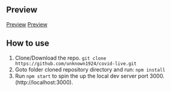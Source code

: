 ## Preview
[Preview](https://imgur.com/p7NbJLe.png)
[Preview](https://imgur.com/kzO4D5s.png)

## How to use
1. Clone/Download the repo.
    ```git clone https://github.com/unknown1924/covid-live.git```
2. Goto folder cloned repository directory and run:
    ``` npm install ```
3. Run ```npm start``` to spin the up the local dev server port 3000.(http://localhost:3000).

